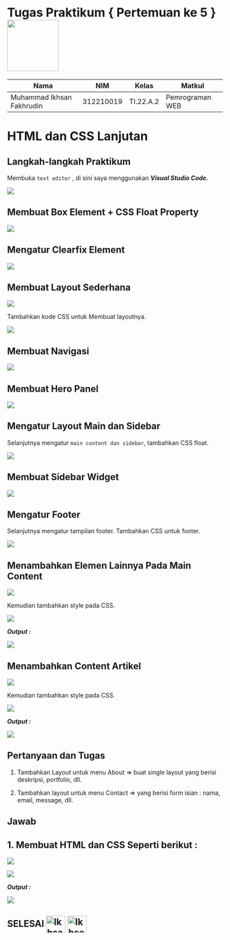 # Tugas Praktikum { Pertemuan ke 5 } <img src=https://w0.peakpx.com/wallpaper/214/158/HD-wallpaper-html5-logo-white-silk-texture-html5-emblem-programming-language-html-silk-background.jpg width="120px" >


|**Nama**|**NIM**|**Kelas**|**Matkul**|
|----|---|-----|------|
|Muhammad Ikhsan Fakhrudin|312210019|TI.22.A.2|Pemrograman WEB|

# HTML dan CSS Lanjutan

## Langkah-langkah Praktikum

Membuka ``text editor`` , di sini saya menggunakan ***Visual Studio Code.***

![](screenshot/Home%20Screen%20VSC.png)

## Membuat Box Element + CSS Float Property

![](screenshot/ss1.png)

## Mengatur Clearfix Element

![](screenshot/ss2.png)

## Membuat Layout Sederhana

![](screenshot/ss3.png)

Tambahkan kode CSS untuk Membuat layoutnya.

![](screenshot/ss4.png)

## Membuat Navigasi

![](screenshot/ss5.png)

## Membuat Hero Panel

![](screenshot/ss6.png)

## Mengatur Layout Main dan Sidebar

Selanjutnya mengatur ``main content dan sidebar``, tambahkan CSS float.

![](screenshot/ss7.png)

## Membuat Sidebar Widget

![](screenshot/ss8.png)

## Mengatur Footer

Selanjutnya mengatur tampilan footer. Tambahkan CSS untuk footer.

![](screenshot/ss9.png)

## Menambahkan Elemen Lainnya Pada Main Content

![](screenshot/ss17.png)

Kemudian tambahkan style pada CSS.

![](screenshot/ss18.png)

***Output :***

![](screenshot/ss20.png)

## Menambahkan Content Artikel

![](screenshot/ss10.png)

Kemudian tambahkan style pada CSS.

![](screenshot/ss11.png)

***Output :***

![](screenshot/ss12.png)

## Pertanyaan dan Tugas

1. Tambahkan Layout untuk menu About => buat single layout yang berisi deskripsi, portfolio, dll.

2. Tambahkan layout untuk menu Contact => yang berisi form isian : nama, email, message, dll.

## Jawab

## 1. Membuat HTML dan CSS Seperti berikut :

![](screenshot/ss13.png)

![](screenshot/ss14.png)

***Output :***

![](screenshot/ss15.png)











## SELESAI <img align="center" alt="Ikhsan-Python" height="40" width="45" src="https://em-content.zobj.net/source/microsoft-teams/337/student_1f9d1-200d-1f393.png"> <img align="center" alt="Ikhsan-Python" height="40" width="45" src="https://em-content.zobj.net/thumbs/160/twitter/348/flag-indonesia_1f1ee-1f1e9.png">

